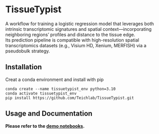 # TissueTypist
A workflow for training a logistic regression model that leverages both intrinsic transcriptomic signatures and spatial context—incorporating neighboring regions’ profiles and distance to the tissue edge. <br>
Its prediction pipeline is compatible with high-resolution spatial transcriptomics datasets (e.g., Visium HD, Xenium, MERFISH) via a pseudobulk strategy.

## Installation
Creat a conda environment and install with pip
```
conda create --name tissuetypist_env python=3.10
conda activate tissuetypist_env
pip install https://github.com/Teichlab/TissueTypist.git
```

## Usage and Documentation
**Please refer to the [demo notebooks](https://github.com/kazukane/TissueTypist/tree/main/notebooks).**
